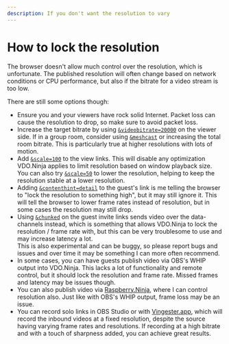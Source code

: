 ```yaml
---
description: If you don't want the resolution to vary
---
```


# How to lock the resolution

The browser doesn't allow much control over the resolution, which is unfortunate. The published resolution will often change based on network conditions or CPU performance, but also if the bitrate for a video stream is too low.

There are still some options though:

* Ensure you and your viewers have rock solid Internet. Packet loss can cause the resolution to drop, so make sure to avoid packet loss.
* Increase the target bitrate by using [`&videobitrate=20000`](../advanced-settings/video-bitrate-parameters/bitrate.md) on the viewer side. If in a group room, consider using [`&meshcast`](../newly-added-parameters/and-meshcast.md) or increasing the total room bitrate. This is particularly true at higher resolutions with lots of motion.
* Add [`&scale=100`](../advanced-settings/view-parameters/scale.md) to the view links. This will disable any optimization VDO.Ninja applies to limit resolution based on window playback size. You can also try [`&scale=50`](../advanced-settings/view-parameters/scale.md) to lower the resolution, helping to keep the resolution stable at a lower resolution.
* Adding [`&contenthint=detail`](../advanced-settings/video-parameters/and-contenthint.md) to the guest's link is me telling the browser to "lock the resolution to something high", but it may still ignore it. This will tell the browser to lower frame rates instead of resolution, but in some cases the resolution may still drop.
* Using [`&chunked`](../newly-added-parameters/and-chunked.md) on the guest invite links sends video over the data-channels instead, which is something that allows VDO.Ninja to lock the resolution / frame rate with, but this can be very troublesome to use and may increase latency a lot.\
  This is also experimental and can be buggy, so please report bugs and issues and over time it may be something I can more often recommend.
* In some cases, you can have guests publish video via OBS's WHIP output into VDO.Ninja. This lacks a lot of functionality and remote control, but it should lock the resolution and frame rate. Missed frames and latency may be issues though.
* You can also publish video via [Raspberry.Ninja](../steves-helper-apps/raspberry.ninja.md), where I can control resolution also. Just like with OBS's WHIP output, frame loss may be an issue.
* You can record solo links in OBS Studio or with [Vingester.app](../steves-helper-apps/community-contributed-tools.md), which will record the inbound videos at a fixed resolution, despite the source having varying frame rates and resolutions. If recording at a high bitrate and with a touch of sharpness added, you can achieve great results.
